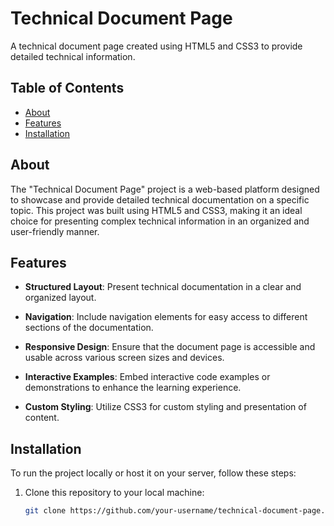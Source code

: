 # Technical Document Page


A technical document page created using HTML5 and CSS3 to provide detailed technical information.

## Table of Contents

- [About](#about)
- [Features](#features)
- [Installation](#installation)


## About

The "Technical Document Page" project is a web-based platform designed to showcase and provide detailed technical documentation on a specific topic. This project was built using HTML5 and CSS3, making it an ideal choice for presenting complex technical information in an organized and user-friendly manner.

## Features

- **Structured Layout**: Present technical documentation in a clear and organized layout.

- **Navigation**: Include navigation elements for easy access to different sections of the documentation.

- **Responsive Design**: Ensure that the document page is accessible and usable across various screen sizes and devices.

- **Interactive Examples**: Embed interactive code examples or demonstrations to enhance the learning experience.

- **Custom Styling**: Utilize CSS3 for custom styling and presentation of content.


## Installation

To run the project locally or host it on your server, follow these steps:

1. Clone this repository to your local machine:

   ```bash
   git clone https://github.com/your-username/technical-document-page.git

